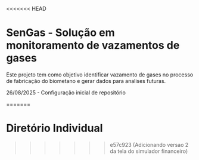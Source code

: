 <<<<<<< HEAD
# SenGas - Solução em monitoramento de vazamentos de gases

Este projeto tem como objetivo identificar vazamento de gases no processo de fabricação do biometano e gerar dados para analises futuras.

26/08/2025 - Configuração inicial de repositório

=======
# Diretório Individual
>>>>>>> e57c923 (Adicionando versao 2 da tela do simulador financeiro)
